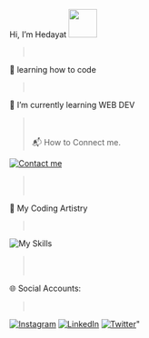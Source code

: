  Hi, I’m Hedayat <img src="C:\Users\heday\OneDrive\Pictures\68747470733a2f2f6d656469612e67697068792e636f6d2f6d656469612f6876524a434c467a6361737252346961377a2f67697068792e676966.gif" style=width:50px;>
> <br>
 📖 learning how to code
> <br>
 👀 I’m currently learning WEB DEV
> <br>
> <br>
> 📬 How to Connect me.
> <br>
[![Contact me](https://skillicons.dev/icons?i=gmail&theme=light)](mailto:hedayatmustaqueem3@gmail.com)
> <br>
> <br>
🎨 My Coding Artistry
> <br>
![My Skills](https://skillicons.dev/icons?i=html,css,c,cpp,java,github,git,vscode,js,)
> <br>
> <br>
🌐 Social Accounts:
> <br>
[![Instagram](https://skillicons.dev/icons?i=instagram)](https://www.instagram.com/techcreatify)
[![LinkedIn](https://skillicons.dev/icons?i=linkedin)](https://www.linkedin.com/in/hedayat-mustaqueem)
[![Twitter](https://skillicons.dev/icons?i=twitter)](https://twitter.com/HedayatMus73892)"




<!---
hedayat-mustaqueem/hedayat-mustaqueem is a ✨ special ✨ repository because its `README.md` (this file) appears on your GitHub profile.
You can click the Preview link to take a look at your changes.
--->
